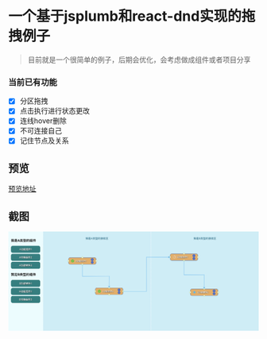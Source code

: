 <!--
 * @Description: 
 * @Version: 
 * @Author: Yanzengyong
 * @Date: 2020-09-04 22:55:05
 * @LastEditors: Yanzengyong
 * @LastEditTime: 2020-09-14 18:46:41
-->
# 一个基于jsplumb和react-dnd实现的拖拽例子

> 目前就是一个很简单的例子，后期会优化，会考虑做成组件或者项目分享

### 当前已有功能

- [x] 分区拖拽
- [x] 点击执行进行状态更改
- [x] 连线hover删除
- [x] 不可连接自己
- [x] 记住节点及关系

## 预览

[预览地址](http://167.179.81.55/dragflow)

## 截图

![avatar](https://raw.githubusercontent.com/Yanzengyong/dataflow-drag/master/public/example.png)
